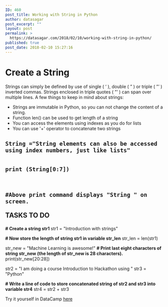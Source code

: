 ```yaml
---
ID: 460
post_title: Working with String in Python
author: datasagar
post_excerpt: ""
layout: post
permalink: >
  https://datasagar.com/2018/02/10/working-with-string-in-python/
published: true
post_date: 2018-02-10 15:27:16
---
```

<h1 class="exercise--title">Create a String</h1>
<div>

Strings can simply be defined by use of single ( ‘ ), double ( ” ) or triple ( ”’ ) inverted commas. Strings enclosed in triple quotes ( ”’ ) can span over multiple lines. A few things to keep in mind about strings:
<ul>
 	<li>Strings are immutable in Python, so you can not change the content of a string.</li>
 	<li>Function len() can be used to get length of a string</li>
 	<li>You can access the elements using indexes as you do for lists</li>
 	<li>You can use '+' operator to concatenate two strings</li>
</ul>
<h2><code class="python">String ="String elements can also be accessed using index numbers, just like lists"

print (String[0:7])

#Above print command displays "String " on screen.</code>

TASKS TO DO</h2>
<strong># Create a string str1</strong>
str1 = "Introduction with strings"

<strong># Now store the length of string str1 in variable str_len</strong>
str_len = len(str1)

str_new = "Machine Learning is awesome!"
<strong># Print last eight characters of string str_new (the length of str_new is 28 characters).</strong>
print(str_new[20:28])

str2 = "I am doing a course Introduction to Hackathon using "
str3 = "Python"

<strong># Write a line of code to store concatenated string of str2 and str3 into variable str4</strong>
str4 = str2 + str3

</div>
Try it yourself in DataCamp <a href="https://campus.datacamp.com/courses/introduction-to-python-machine-learning-with-analytics-vidhya-hackathons/python-libraries-and-data-structures?ex=2">here</a>